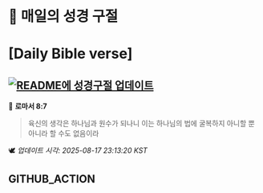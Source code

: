 # 🙏 매일의 성경 구절
# [Daily Bible verse]
## [![README에 성경구절 업데이트](https://github.com/DONGSUKA/first_test/actions/workflows/update-readme-bible.yml/badge.svg)](https://github.com/DONGSUKA/first_test/actions/workflows/update-readme-bible.yml)
<!-- START_BIBLE_VERSE -->
📖 **로마서 8:7**
> 육신의 생각은 하나님과 원수가 되나니 이는 하나님의 법에 굴복하지 아니할 뿐 아니라 할 수도 없음이라

🕊️ _업데이트 시각: 2025-08-17 23:13:20 KST_
  <!-- END_BIBLE_VERSE -->
## GITHUB_ACTION
